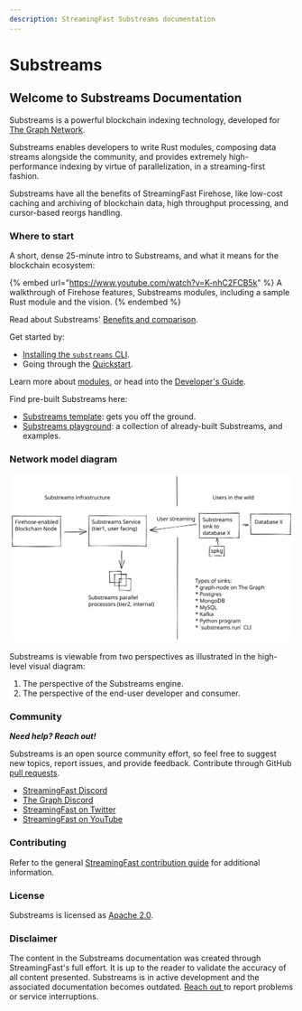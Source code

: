 ```yaml
---
description: StreamingFast Substreams documentation
---
```


# Substreams

## Welcome to Substreams Documentation

Substreams is a powerful blockchain indexing technology, developed for [The Graph Network](https://thegraph.com).

Substreams enables developers to write Rust modules, composing data streams alongside the community, and provides extremely high-performance indexing by virtue of parallelization, in a streaming-first fashion.

Substreams have all the benefits of StreamingFast Firehose, like low-cost caching and archiving of blockchain data, high throughput processing, and cursor-based reorgs handling.

### Where to start

A short, dense 25-minute intro to Substreams, and what it means for the blockchain ecosystem:

{% embed url="https://www.youtube.com/watch?v=K-nhC2FCB5k" %}
A walkthrough of Firehose features, Substreams modules, including a sample Rust module and the vision.
{% endembed %}

Read about Substreams' [Benefits and comparison](concept-and-fundamentals/benefits/).

Get started by:

* [Installing the `substreams` CLI](getting-started/installing-the-cli.md).
* Going through the [Quickstart](getting-started/quickstart.md).

Learn more about [modules](concepts-and-fundamentals/modules.md), or head into the [Developer's Guide](developers-guide/overview.md).

Find pre-built Substreams here:

* [Substreams template](https://github.com/streamingfast/substreams-template): gets you off the ground.
* [Substreams playground](https://github.com/streamingfast/substreams-playground): a collection of already-built Substreams, and examples.

### Network model diagram

<img src=".gitbook/assets/substreams.excalidraw (1).svg" alt="" class="gitbook-drawing">

Substreams is viewable from two perspectives as illustrated in the high-level visual diagram:

1. The perspective of the Substreams engine.
2. The perspective of the end-user developer and consumer.

### Community

_**Need help? Reach out!**_

Substreams is an open source community effort, so feel free to suggest new topics, report issues, and provide feedback. Contribute through GitHub [pull requests](https://docs.github.com/en/pull-requests/collaborating-with-pull-requests/proposing-changes-to-your-work-with-pull-requests/about-pull-requests).

* [StreamingFast Discord](https://discord.gg/mYPcRAzeVN)
* [The Graph Discord](https://discord.gg/vtvv7FP)
* [StreamingFast on Twitter](https://twitter.com/streamingfastio)
* [StreamingFast on YouTube](https://www.youtube.com/c/streamingfast)

### Contributing

Refer to the general [StreamingFast contribution guide](https://github.com/streamingfast/streamingfast/blob/master/CONTRIBUTING.md) for additional information.

### License

Substreams is licensed as [Apache 2.0](../LICENSE/).

### Disclaimer

The content in the Substreams documentation was created through StreamingFast's full effort. It is up to the reader to validate the accuracy of all content presented. Substreams is in active development and the associated documentation becomes outdated. [Reach out ](https://discord.gg/mYPcRAzeVN)to report problems or service interruptions.

